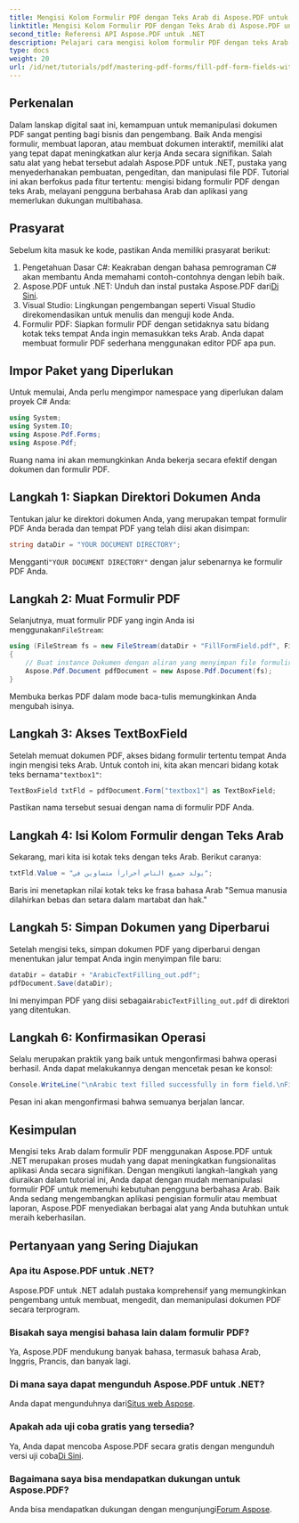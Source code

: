 ```yaml
---
title: Mengisi Kolom Formulir PDF dengan Teks Arab di Aspose.PDF untuk .NET
linktitle: Mengisi Kolom Formulir PDF dengan Teks Arab di Aspose.PDF untuk .NET
second_title: Referensi API Aspose.PDF untuk .NET
description: Pelajari cara mengisi kolom formulir PDF dengan teks Arab secara efisien menggunakan pustaka Aspose.PDF for .NET. Tutorial langkah demi langkah ini memandu Anda melalui proses penyiapan, contoh pengodean.
type: docs
weight: 20
url: /id/net/tutorials/pdf/mastering-pdf-forms/fill-pdf-form-fields-with-arabic-text/
---
```

## Perkenalan

Dalam lanskap digital saat ini, kemampuan untuk memanipulasi dokumen PDF sangat penting bagi bisnis dan pengembang. Baik Anda mengisi formulir, membuat laporan, atau membuat dokumen interaktif, memiliki alat yang tepat dapat meningkatkan alur kerja Anda secara signifikan. Salah satu alat yang hebat tersebut adalah Aspose.PDF untuk .NET, pustaka yang menyederhanakan pembuatan, pengeditan, dan manipulasi file PDF. Tutorial ini akan berfokus pada fitur tertentu: mengisi bidang formulir PDF dengan teks Arab, melayani pengguna berbahasa Arab dan aplikasi yang memerlukan dukungan multibahasa.

## Prasyarat

Sebelum kita masuk ke kode, pastikan Anda memiliki prasyarat berikut:

1. Pengetahuan Dasar C#: Keakraban dengan bahasa pemrograman C# akan membantu Anda memahami contoh-contohnya dengan lebih baik.
2. Aspose.PDF untuk .NET: Unduh dan instal pustaka Aspose.PDF dari[Di Sini](https://releases.aspose.com/pdf/net/).
3. Visual Studio: Lingkungan pengembangan seperti Visual Studio direkomendasikan untuk menulis dan menguji kode Anda.
4. Formulir PDF: Siapkan formulir PDF dengan setidaknya satu bidang kotak teks tempat Anda ingin memasukkan teks Arab. Anda dapat membuat formulir PDF sederhana menggunakan editor PDF apa pun.

## Impor Paket yang Diperlukan

Untuk memulai, Anda perlu mengimpor namespace yang diperlukan dalam proyek C# Anda:

```csharp
using System;
using System.IO;
using Aspose.Pdf.Forms;
using Aspose.Pdf;
```

Ruang nama ini akan memungkinkan Anda bekerja secara efektif dengan dokumen dan formulir PDF.

## Langkah 1: Siapkan Direktori Dokumen Anda

Tentukan jalur ke direktori dokumen Anda, yang merupakan tempat formulir PDF Anda berada dan tempat PDF yang telah diisi akan disimpan:

```csharp
string dataDir = "YOUR DOCUMENT DIRECTORY";
```

 Mengganti`"YOUR DOCUMENT DIRECTORY"` dengan jalur sebenarnya ke formulir PDF Anda.

## Langkah 2: Muat Formulir PDF

 Selanjutnya, muat formulir PDF yang ingin Anda isi menggunakan`FileStream`:

```csharp
using (FileStream fs = new FileStream(dataDir + "FillFormField.pdf", FileMode.Open, FileAccess.ReadWrite))
{
    // Buat instance Dokumen dengan aliran yang menyimpan file formulir
    Aspose.Pdf.Document pdfDocument = new Aspose.Pdf.Document(fs);
}
```

Membuka berkas PDF dalam mode baca-tulis memungkinkan Anda mengubah isinya.

## Langkah 3: Akses TextBoxField

Setelah memuat dokumen PDF, akses bidang formulir tertentu tempat Anda ingin mengisi teks Arab. Untuk contoh ini, kita akan mencari bidang kotak teks bernama`"textbox1"`:

```csharp
TextBoxField txtFld = pdfDocument.Form["textbox1"] as TextBoxField;
```

Pastikan nama tersebut sesuai dengan nama di formulir PDF Anda.

## Langkah 4: Isi Kolom Formulir dengan Teks Arab

Sekarang, mari kita isi kotak teks dengan teks Arab. Berikut caranya:

```csharp
txtFld.Value = "يولد جميع الناس أحراراً متساوين في";
```

Baris ini menetapkan nilai kotak teks ke frasa bahasa Arab "Semua manusia dilahirkan bebas dan setara dalam martabat dan hak."

## Langkah 5: Simpan Dokumen yang Diperbarui

Setelah mengisi teks, simpan dokumen PDF yang diperbarui dengan menentukan jalur tempat Anda ingin menyimpan file baru:

```csharp
dataDir = dataDir + "ArabicTextFilling_out.pdf";
pdfDocument.Save(dataDir);
```

 Ini menyimpan PDF yang diisi sebagai`ArabicTextFilling_out.pdf` di direktori yang ditentukan.

## Langkah 6: Konfirmasikan Operasi

Selalu merupakan praktik yang baik untuk mengonfirmasi bahwa operasi berhasil. Anda dapat melakukannya dengan mencetak pesan ke konsol:

```csharp
Console.WriteLine("\nArabic text filled successfully in form field.\nFile saved at " + dataDir);
```

Pesan ini akan mengonfirmasi bahwa semuanya berjalan lancar.

## Kesimpulan

Mengisi teks Arab dalam formulir PDF menggunakan Aspose.PDF untuk .NET merupakan proses mudah yang dapat meningkatkan fungsionalitas aplikasi Anda secara signifikan. Dengan mengikuti langkah-langkah yang diuraikan dalam tutorial ini, Anda dapat dengan mudah memanipulasi formulir PDF untuk memenuhi kebutuhan pengguna berbahasa Arab. Baik Anda sedang mengembangkan aplikasi pengisian formulir atau membuat laporan, Aspose.PDF menyediakan berbagai alat yang Anda butuhkan untuk meraih keberhasilan.

## Pertanyaan yang Sering Diajukan

### Apa itu Aspose.PDF untuk .NET?
Aspose.PDF untuk .NET adalah pustaka komprehensif yang memungkinkan pengembang untuk membuat, mengedit, dan memanipulasi dokumen PDF secara terprogram.

### Bisakah saya mengisi bahasa lain dalam formulir PDF?
Ya, Aspose.PDF mendukung banyak bahasa, termasuk bahasa Arab, Inggris, Prancis, dan banyak lagi.

### Di mana saya dapat mengunduh Aspose.PDF untuk .NET?
 Anda dapat mengunduhnya dari[Situs web Aspose](https://releases.aspose.com/pdf/net/).

### Apakah ada uji coba gratis yang tersedia?
 Ya, Anda dapat mencoba Aspose.PDF secara gratis dengan mengunduh versi uji coba[Di Sini](https://releases.aspose.com/).

### Bagaimana saya bisa mendapatkan dukungan untuk Aspose.PDF?
 Anda bisa mendapatkan dukungan dengan mengunjungi[Forum Aspose](https://forum.aspose.com/c/pdf/10).